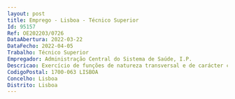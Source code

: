 ```yaml
--- 
layout: post
title: Emprego - Lisboa - Técnico Superior
Id: 95157
Ref: OE202203/0726
DataAbertura: 2022-03-22
DataFecho: 2022-04-05
Trabalho: Técnico Superior
Empregador: Administração Central do Sistema de Saúde, I.P.
Descricao: Exercício de funções de natureza transversal e de carácter consultivo, de estudo, planeamento, avaliação e aplicação de métodos e processos de natureza técnica e ou científica, que contribuem para fundamentar e preparar a decisão superior, nos domínios das ciências sociais, incluindo a elaboração de pareceres Elaboração de informações sobre os regimes de trabalho e estatutos dos trabalhadores que exercem funções no Serviço Nacional de Saúde, designadamente no âmbito das carreiras especiais da saúde Gestão e recolha de informação do Portal de Recursos Humanos que serve de suporte à tramitação dos processos relativos à aquisição de serviços, mobilidade dos trabalhadores, das carreiras gerais e especiais da saúde, e recrutamento de trabalhadores através da celebração da celebração de contrato de trabalho, ao abrigo do Código de Trabalho, para o exercício de funções nos serviços e estabelecimentos de saúde integrados no Serviço Nacional de Saúde.Colaboração no âmbito das Terapêuticas Não Convencionais – acompanhamento e esclarecimento de dúvidas dos requerentes, nomeadamente no que concerne a tramitação dos processos de reconhecimento profissional destas áreas, legislação aplicável, normalização da documentação apresentada pelos requerentes e âmbito de aplicação.
CodigoPostal: 1700-063 LISBOA
Concelho: Lisboa
Distrito: Lisboa
--- 
```

